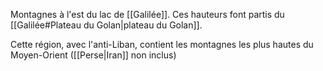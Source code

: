 Montagnes à l'est du lac de [[Galilée]]. Ces hauteurs font partis du [[Galilée#Plateau du Golan|plateau du Golan]].

Cette région, avec l'anti-Liban, contient les montagnes les plus hautes du Moyen-Orient ([[Perse|Iran]] non inclus)